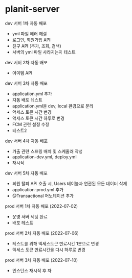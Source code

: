 # planit-server

dev 서버 1차 자동 배포
- yml 파일 에러 해결
- 로그인, 회원가입 API
- 친구 API (추가, 조회, 검색)
- 서버의 yml 파일 사라지는지 테스트

dev 서버 2차 자동 배포
- 아이템 API

dev 서버 3차 자동 배포
- application.yml 추가
- 자동 배포 테스트
- application.yml을 dev, local 환경으로 분리
- 액세스 토큰 시간 변경
- 액세스 토큰 시간 하루로 변경
- FCM 관련 설정 수정
- 테스트2

dev 서버 4차 자동 배포
- 가출 관련 스프링 배치 및 스케줄러 작성
- application-dev.yml, deploy.yml 
- 재시작

dev 서버 5차 자동 배포
- 회원 탈퇴 API 호출 시, Users 테이블과 연관된 모든 데이터 삭제
- application-prod.yml 추가
- @Transactional 어노테이션 추가

prod 서버 1차 자동 배포 (2022-07-02)
- 운영 서버 세팅 완료
- 배포 테스트

prod 서버 2차 자동 배포 (2022-07-06)
- 테스트를 위해 액세스토큰 만료시간 1분으로 변경
- 액세스 토큰 만료시간을 다시 하루로 변경

prod 서버 3차 자동 배포 (2022-07-10)
- 인스턴스 재시작 후 자
